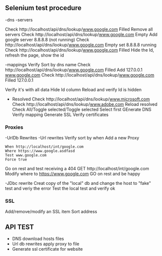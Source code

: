 ﻿## Selenium test procedure

-dns
-servers

Check http://localhost/api/dns/lookup/www.google.com Filled 
Remove all servers
Check http://localhost/api/dns/lookup/www.google.com Empty 
Add google server 8.8.8.8 (not running)
Check http://localhost/api/dns/lookup/www.google.com Empty 
set 8.8.8.8 running
Check http://localhost/api/dns/lookup/www.google.com Filled 
Hide the Id, refresh the page, show the id

-mappings
Verify Sort by dns name 
Check http://localhost/api/dns/lookup/www.google.com Filled 
Add 127.0.0.1 www.google.com
Check http://localhost/api/dns/lookup/www.google.com Filled 127.0.0.1

Verify it's with all data
Hide Id column
Reload and verify Id is hidden

- Resolved
Check http://localhost/api/dns/lookup/www.microsoft.com
Check http://localhost/api/dns/lookup/www.adobe.com
Reload resolved 
Check All/Toggle selected/Toggle selected
Select first 
GEnerate DNS
Verify mapping
Generate SSL
Verify certificates

### Proxies

-UrlDb Rewrites
-Url rewrites
Verify sort by when
Add a new Proxy

	When http://localhost/int/google.com
	Where https://www.google.asdfasd
	Test www.google.com
	Force true
	
Go on rest and test receiving a 404
	GET http://localhost/int/google.com
Modify where to 
	https://www.google.com
GO on rest and be happy

-JDbc rewrite
Creat copy of  the "local" db and change the host to "fake"
	test and veriy the error
Test the local test and verify ok

### SSL

Add/remove/modify an SSL item
Sort address


## API TEST

- DNS download hosts files
- Url db rewrites apply proxy to file
- Generate ssl certificate for website
